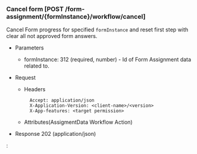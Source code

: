 ### Cancel form [POST /form-assignment/{formInstance}/workflow/cancel]

Cancel Form progress for specified `formInstance` and reset first step with clear all not approved form answers.

+ Parameters
    + formInstance: 312 (required, number) - Id of Form Assignment data related to.

+ Request
    + Headers
    
            Accept: application/json
            X-Application-Version: <client-name>/<version>
            X-App-features: <target permission>
          
    + Attributes(AssigmentData Workflow Action)

+ Response 202 (application/json)

:[](../error_responses.md)
